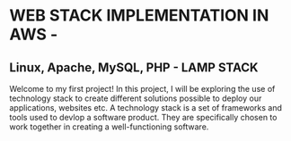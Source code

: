 # WEB STACK IMPLEMENTATION IN AWS - 
## Linux, Apache, MySQL, PHP - LAMP STACK
Welcome to my first project! In this project, I will be exploring the use of technology stack to create different solutions possible to deploy our applications, websites etc. A technology stack is a set of frameworks and tools used to devlop a software product. They are specifically chosen to work together in creating a well-functioning software.

